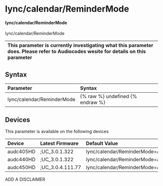 ﻿---
description: lync/calendar/ReminderMode
search: false
---

# lync/calendar/ReminderMode

#### lync/calendar/ReminderMode

lync/calendar/ReminderMode


| This parameter is currently investigating what this parameter does. Please refer to Audiocodes wesite for details on this parameter | 
| :--- |

## Syntax
| Parameter | Syntax |
| :--- | :--- |
|lync/calendar/ReminderMode | {% raw %} undefined {% endraw %}|

## Devices
This parameter is available on the following devices

| Device | Latest Firmware | Default Value |
|:---|:---|:---|
| audc405HD | ;UC_3.0.1.322 | lync/calendar/ReminderMode=ALL 
| audc440HD | ;UC_3.0.1.322 | lync/calendar/ReminderMode=ALL 
| audc450HD | ;UC_3.0.4.111.77 | lync/calendar/ReminderMode=ALL 

ADD A DISCLAIMER
